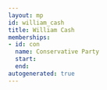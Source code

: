 ```yaml
---
layout: mp
id: william_cash
title: William Cash
memberships:
- id: con
  name: Conservative Party
  start: 
  end: 
autogenerated: true
---
```

